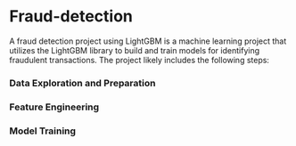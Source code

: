 # Fraud-detection
A fraud detection project using LightGBM is a machine learning project that utilizes the LightGBM 
library to build and train models for identifying fraudulent transactions. The project likely includes the following steps:
### Data Exploration and Preparation
### Feature Engineering
### Model Training




